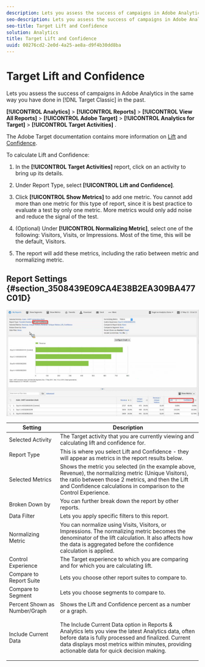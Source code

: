 ```yaml
---
description: Lets you assess the success of campaigns in Adobe Analytics in the same way you have done in Target Classic in the past.
seo-description: Lets you assess the success of campaigns in Adobe Analytics in the same way you have done in Target Classic in the past.
seo-title: Target Lift and Confidence
solution: Analytics
title: Target Lift and Confidence
uuid: 00276cd2-2e0d-4a25-ae8a-d9f4b30dd8ba
---
```


# Target Lift and Confidence

Lets you assess the success of campaigns in Adobe Analytics in the same way you have done in [!DNL Target Classic]  in the past.

 **[!UICONTROL Analytics]** > **[!UICONTROL Reports]** > **[!UICONTROL View All Reports]** > **[!UICONTROL Adobe Target]** > **[!UICONTROL Analytics for Target]** > **[!UICONTROL Target Activities]** .

The Adobe Target documentation contains more information on [Lift](https://marketing.adobe.com/resources/help/en_US/target/target/?f=c_estimating_lift_in_revenue) and [Confidence](https://marketing.adobe.com/resources/help/en_US/rec/?f=c_Confidence_Level_and_Confidence_Interval).

To calculate Lift and Confidence:

1. In the **[!UICONTROL Target Activities]** report, click on an activity to bring up its details. 
1. Under Report Type, select **[!UICONTROL Lift and Confidence]**. 
1. Click **[!UICONTROL Show Metrics]** to add one metric. You cannot add more than one metric for this type of report, since it is best practice to evaluate a test by only one metric. More metrics would only add noise and reduce the signal of the test. 
1. (Optional) Under **[!UICONTROL Normalizing Metric]**, select one of the following: Visitors, Visits, or Impressions. Most of the time, this will be the default, Visitors.

1. The report will add these metrics, including the ratio between metric and normalizing metric.

## Report Settings {#section_3508439E09CA4E38B2EA309BA477C01D}

![](assets/lift_confidence_ui.png)

<table id="table_0FBB257C96454CDA82D487DC68459C13"> 
 <thead> 
  <tr> 
   <th colname="col1" class="entry"> Setting </th> 
   <th colname="col2" class="entry"> Description </th> 
  </tr> 
 </thead>
 <tbody> 
  <tr> 
   <td colname="col1"> Selected Activity </td> 
   <td colname="col2"> The Target activity that you are currently viewing and calculating lift and confidence for. </td> 
  </tr> 
  <tr> 
   <td colname="col1"> Report Type </td> 
   <td colname="col2"> This is where you select Lift and Confidence - they will appear as metrics in the report results below. </td> 
  </tr> 
  <tr> 
   <td colname="col1"> Selected Metrics </td> 
   <td colname="col2"> Shows the metric you selected (in the example above, Revenue), the normalizing metric (Unique Visitors), the ratio between those 2 metrics, and then the Lift and Confidence calculations in comparison to the Control Experience. </td> 
  </tr> 
  <tr> 
   <td colname="col1"> Broken Down by </td> 
   <td colname="col2"> You can further break down the report by other reports. </td> 
  </tr> 
  <tr> 
   <td colname="col1"> Data Filter </td> 
   <td colname="col2"> Lets you apply specific filters to this report. </td> 
  </tr> 
  <tr> 
   <td colname="col1"> Normalizing Metric </td> 
   <td colname="col2"> You can normalize using Visits, Visitors, or Impressions. The normalizing metric becomes the denominator of the lift calculation. It also affects how the data is aggregated before the confidence calculation is applied. </td> 
  </tr> 
  <tr> 
   <td colname="col1"> Control Experience </td> 
   <td colname="col2"> The Target experience to which you are comparing and for which you are calculating lift. </td> 
  </tr> 
  <tr> 
   <td colname="col1"> Compare to Report Suite </td> 
   <td colname="col2"> Lets you choose other report suites to compare to. </td> 
  </tr> 
  <tr> 
   <td colname="col1"> Compare to Segment </td> 
   <td colname="col2"> Lets you choose segments to compare to. </td> 
  </tr> 
  <tr> 
   <td colname="col1"> Percent Shown as Number/Graph </td> 
   <td colname="col2"> Shows the Lift and Confidence percent as a number or a graph. </td> 
  </tr> 
  <tr> 
   <td colname="col1"> Include Current Data </td> 
   <td colname="col2"> <p>The Include Current Data option in Reports &amp; Analytics lets you view the latest Analytics data, often before data is fully processed and finalized. Current data displays most metrics within minutes, providing actionable data for quick decision making. </p> </td> 
  </tr> 
 </tbody> 
</table>

